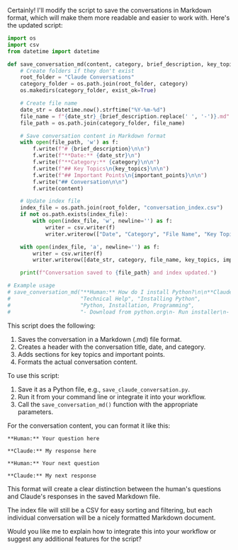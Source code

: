 Certainly! I'll modify the script to save the conversations in Markdown format, which will make them more readable and easier to work with. Here's the updated script:



```python
import os
import csv
from datetime import datetime

def save_conversation_md(content, category, brief_description, key_topics, important_points):
    # Create folders if they don't exist
    root_folder = "Claude Conversations"
    category_folder = os.path.join(root_folder, category)
    os.makedirs(category_folder, exist_ok=True)

    # Create file name
    date_str = datetime.now().strftime("%Y-%m-%d")
    file_name = f"{date_str}_{brief_description.replace(' ', '-')}.md"
    file_path = os.path.join(category_folder, file_name)

    # Save conversation content in Markdown format
    with open(file_path, 'w') as f:
        f.write(f"# {brief_description}\n\n")
        f.write(f"**Date:** {date_str}\n")
        f.write(f"**Category:** {category}\n\n")
        f.write(f"## Key Topics\n{key_topics}\n\n")
        f.write(f"## Important Points\n{important_points}\n\n")
        f.write("## Conversation\n\n")
        f.write(content)

    # Update index file
    index_file = os.path.join(root_folder, "conversation_index.csv")
    if not os.path.exists(index_file):
        with open(index_file, 'w', newline='') as f:
            writer = csv.writer(f)
            writer.writerow(["Date", "Category", "File Name", "Key Topics", "Important Points"])

    with open(index_file, 'a', newline='') as f:
        writer = csv.writer(f)
        writer.writerow([date_str, category, file_name, key_topics, important_points])

    print(f"Conversation saved to {file_path} and index updated.")

# Example usage
# save_conversation_md("**Human:** How do I install Python?\n\n**Claude:** Here are the steps to install Python...",
#                      "Technical Help", "Installing Python", 
#                      "Python, Installation, Programming",
#                      "- Download from python.org\n- Run installer\n- Add to PATH")

```

This script does the following:

1. Saves the conversation in a Markdown (.md) file format.
2. Creates a header with the conversation title, date, and category.
3. Adds sections for key topics and important points.
4. Formats the actual conversation content.

To use this script:

1. Save it as a Python file, e.g., `save_claude_conversation.py`.
2. Run it from your command line or integrate it into your workflow.
3. Call the `save_conversation_md()` function with the appropriate parameters.

For the conversation content, you can format it like this:

```
**Human:** Your question here

**Claude:** My response here

**Human:** Your next question

**Claude:** My next response
```

This format will create a clear distinction between the human's questions and Claude's responses in the saved Markdown file.

The index file will still be a CSV for easy sorting and filtering, but each individual conversation will be a nicely formatted Markdown document.

Would you like me to explain how to integrate this into your workflow or suggest any additional features for the script?